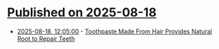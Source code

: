 # [Published on 2025-08-18](index.md)

* [2025-08-18, 12:05:00](https://soylentnews.org/article.pl?sid=25/08/17/1234239&from=rss) - [Toothpaste Made From Hair Provides Natural Root to Repair Teeth](https://soylentnews.org/article.pl?sid=25/08/17/1234239&from=rss)

